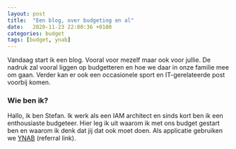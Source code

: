 ```yaml
---
layout: post
title:  "Een blog, over budgeting en al"
date:   2020-11-23 22:00:36 +0100
categories: budget
tags: [budget, ynab]
---
```

Vandaag start ik een blog. Vooral voor mezelf maar ook voor jullie. De nadruk zal vooral liggen op budgetteren en hoe we daar in onze familie mee om gaan. Verder kan er ook een occasionele sport en IT-gerelateerde post voorbij komen.

<!--more-->

### Wie ben ik?

Hallo, ik ben Stefan. Ik werk als een IAM architect en sinds kort ben ik een enthousiaste budgeteer. Hier leg ik uit waarom ik met ons budget gestart ben en waarom ik denk dat jij dat ook moet doen. Als applicatie gebruiken we [YNAB][YNAB] (referral link).

[YNAB]: https://ynab.com/referral/?ref=nK4-awM84GDPqxy7&utm_source=customer_referral
